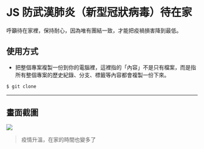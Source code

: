 # JS 防武漢肺炎（新型冠狀病毒）待在家

呼籲待在家裡，保持耐心，因為唯有團結一致，才能把疫禍損害降到最低。

## 使用方式
- 把整個專案複製一份到你的電腦裡，這裡指的「內容」不是只有檔案，而是指所有整個專案的歷史紀錄、分支、標籤等內容都會複製一份下來。
```sh
$ git clone
```

----

## 畫面截圖
![](https://i.imgur.com/NuIvRAA.gif)
> 疫情升溫，在家的時間也變多了
